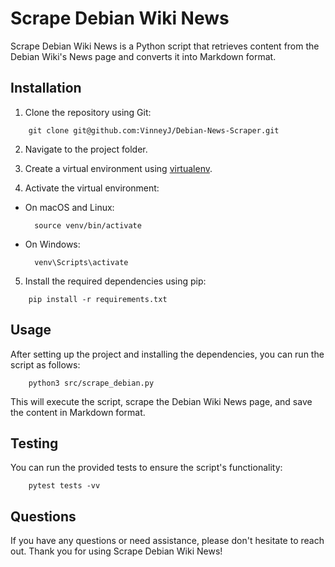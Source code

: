 
# Scrape Debian Wiki News

Scrape Debian Wiki News is a Python script that retrieves content from the Debian Wiki's News page and converts it into Markdown format.

## Installation

1. Clone the repository using Git:

```
    git clone git@github.com:VinneyJ/Debian-News-Scraper.git
```

2. Navigate to the project folder.



3. Create a virtual environment using [virtualenv](https://pypi.org/project/virtualenv/).


4. Activate the virtual environment:
- On macOS and Linux:
  ```
    source venv/bin/activate
  ```
- On Windows:
  ```
    venv\Scripts\activate
  ```

5. Install the required dependencies using pip:

```
    pip install -r requirements.txt
```

## Usage

After setting up the project and installing the dependencies, you can run the script as follows:



```
    python3 src/scrape_debian.py
```

This will execute the script, scrape the Debian Wiki News page, and save the content in Markdown format.
## Testing

You can run the provided tests to ensure the script's functionality:

```
    pytest tests -vv
```


## Questions

If you have any questions or need assistance, please don't hesitate to reach out. Thank you for using Scrape Debian Wiki News!
